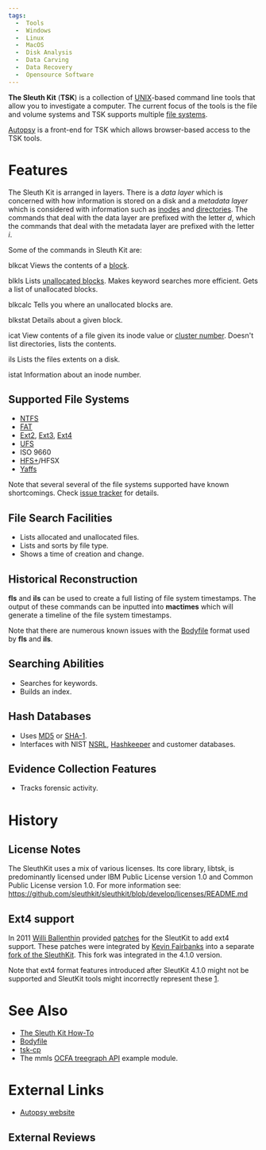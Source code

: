 ```yaml
---
tags:
  -  Tools
  -  Windows
  -  Linux
  -  MacOS
  -  Disk Analysis
  -  Data Carving
  -  Data Recovery 
  -  Opensource Software
---
```

**The Sleuth Kit** (**TSK**) is a collection of
[UNIX](unix.md)-based command line tools that allow you to
investigate a computer. The current focus of the tools is the file and
volume systems and TSK supports multiple [file
systems](file_system.md).

[Autopsy](autopsy.md) is a front-end for TSK which allows
browser-based access to the TSK tools.

# Features

The Sleuth Kit is arranged in layers. There is a *data layer* which is
concerned with how information is stored on a disk and a *metadata
layer* which is considered with information such as
[inodes](inode.md) and [directories](directory "wikilink"). The
commands that deal with the data layer are prefixed with the letter *d*,
which the commands that deal with the metadata layer are prefixed with
the letter *i*.

Some of the commands in Sleuth Kit are:

blkcat
Views the contents of a [block](block.md).

<!-- -->

blkls
Lists [unallocated blocks](unallocated_block.md). Makes keyword
searches more efficient. Gets a list of unallocated blocks.

<!-- -->

blkcalc
Tells you where an unallocated blocks are.

<!-- -->

blkstat
Details about a given block.

<!-- -->

icat
View contents of a file given its inode value or [cluster
number](cluster_number.md). Doesn't list directories, lists the
contents.

<!-- -->

ils
Lists the files extents on a disk.

<!-- -->

istat
Information about an inode number.

## Supported File Systems

- [NTFS](ntfs.md)
- [FAT](fat.md)
- [Ext2](ext2.md), [Ext3](ext3.md),
  [Ext4](ext4.md)
- [UFS](ufs.md)
- ISO 9660
- [HFS+](hfs+.md)/HFSX
- [Yaffs](yaffs.md)

Note that several several of the file systems supported have known
shortcomings. Check [issue
tracker](https://github.com/sleuthkit/sleuthkit/issues) for details.

## File Search Facilities

- Lists allocated and unallocated files.
- Lists and sorts by file type.
- Shows a time of creation and change.

## Historical Reconstruction

**fls** and **ils** can be used to create a full listing of file system
timestamps. The output of these commands can be inputted into
**mactimes** which will generate a timeline of the file system
timestamps.

Note that there are numerous known issues with the
[Bodyfile](bodyfile.md) format used by **fls** and **ils**.

## Searching Abilities

- Searches for keywords.
- Builds an index.

## Hash Databases

- Uses [MD5](md5.md) or [SHA-1](sha-1.md).
- Interfaces with NIST [NSRL](nsrl.md),
  [Hashkeeper](hashkeeper.md) and customer databases.

## Evidence Collection Features

- Tracks forensic activity.

# History

## License Notes

The SleuthKit uses a mix of various licenses. Its core library, libtsk,
is predominantly licensed under IBM Public License version 1.0 and
Common Public License version 1.0. For more information see:
<https://github.com/sleuthkit/sleuthkit/blob/develop/licenses/README.md>

## Ext4 support

In 2011 [Willi Ballenthin](willi_ballenthin.md) provided
[patches](http://www.williballenthin.com/ext4/) for the SleutKit to add
ext4 support. These patches were integrated by [Kevin
Fairbanks](kevin_fairbanks.md) into a separate [fork of the
SleuthKit](https://github.com/kfairbanks/sleuthkit/tree/Ext4_Dev). This
fork was integrated in the 4.1.0 version.

Note that ext4 format features introduced after SleutKit 4.1.0 might not
be supported and SleutKit tools might incorrectly represent these
[1](https://github.com/sleuthkit/sleuthkit/issues/2488).

# See Also

- [The Sleuth Kit How-To](the_sleuth_kit_how-to.md)
- [Bodyfile](bodyfile.md)
- [tsk-cp](tsk-cp.md)
- The mmls [OCFA treegraph API](ocfa_treegraph_api.md) example
  module.

# External Links

- [Autopsy website](http://www.sleuthkit.org/autopsy/desc.php)

## External Reviews
